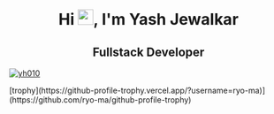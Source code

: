 <h1 align="center">Hi <img src="https://github.com/ParthJohri/ParthJohri/blob/readME/icons/Hi.gif" width="28px"/>, I'm Yash Jewalkar</h2>
<h2 align="center">
Fullstack Developer

</h2>


<p align="left"> <a href="https://github.com/ryo-ma/github-profile-trophy"><img src="https://github-profile-trophy.vercel.app/?username=yh010" alt="yh010" /></a> </p>
[trophy](https://github-profile-trophy.vercel.app/?username=ryo-ma)](https://github.com/ryo-ma/github-profile-trophy)




